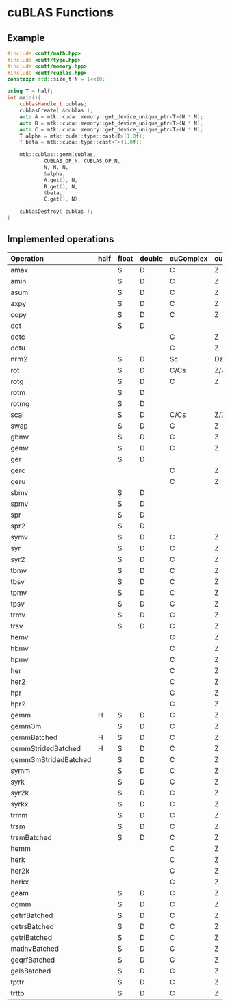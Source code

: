 # cuBLAS Functions
## Example
```cpp
#include <cutf/math.hpp>
#include <cutf/type.hpp>
#include <cutf/memory.hpp>
#include <cutf/cublas.hpp>
constexpr std::size_t N = 1<<10;

using T = half;
int main(){
	cublasHandle_t cublas;
	cublasCreate( &cublas );
	auto A = mtk::cuda::memory::get_device_unique_ptr<T>(N * N);
	auto B = mtk::cuda::memory::get_device_unique_ptr<T>(N * N);
	auto C = mtk::cuda::memory::get_device_unique_ptr<T>(N * N);
	T alpha = mtk::cuda::type::cast<T>(1.0f);
	T beta = mtk::cuda::type::cast<T>(1.0f);

	mtk::cublas::gemm(cublas,
			CUBLAS_OP_N, CUBLAS_OP_N,
			N, N, N,
			&alpha,
			A.get(), N,
			B.get(), N,
			&beta,
			C.get(), N);

	cublasDestroy( cublas );
}


```

## Implemented operations
| Operation | half | float | double | cuComplex | cuDoubleComplex |
|:----------|:-----|:------|:-------|:----------|:----------------|
|amax||S|D|C|Z|
|amin||S|D|C|Z|
|asum||S|D|C|Z|
|axpy||S|D|C|Z|
|copy||S|D|C|Z|
|dot||S|D|||
|dotc||||C|Z|
|dotu||||C|Z|
|nrm2||S|D|Sc|Dz|
|rot||S|D|C/Cs|Z/Zd|
|rotg||S|D|C|Z|
|rotm||S|D|||
|rotmg||S|D|||
|scal||S|D|C/Cs|Z/Zd|
|swap||S|D|C|Z|
|gbmv||S|D|C|Z|
|gemv||S|D|C|Z|
|ger||S|D|||
|gerc||||C|Z|
|geru||||C|Z|
|sbmv||S|D|||
|spmv||S|D|||
|spr||S|D|||
|spr2||S|D|||
|symv||S|D|C|Z|
|syr||S|D|C|Z|
|syr2||S|D|C|Z|
|tbmv||S|D|C|Z|
|tbsv||S|D|C|Z|
|tpmv||S|D|C|Z|
|tpsv||S|D|C|Z|
|trmv||S|D|C|Z|
|trsv||S|D|C|Z|
|hemv||||C|Z|
|hbmv||||C|Z|
|hpmv||||C|Z|
|her||||C|Z|
|her2||||C|Z|
|hpr||||C|Z|
|hpr2||||C|Z|
|gemm|H|S|D|C|Z|
|gemm3m||S|D|C|Z|
|gemmBatched|H|S|D|C|Z|
|gemmStridedBatched|H|S|D|C|Z|
|gemm3mStridedBatched||S|D|C|Z|
|symm||S|D|C|Z|
|syrk||S|D|C|Z|
|syr2k||S|D|C|Z|
|syrkx||S|D|C|Z|
|trmm||S|D|C|Z|
|trsm||S|D|C|Z|
|trsmBatched||S|D|C|Z|
|hemm||||C|Z|
|herk||||C|Z|
|her2k||||C|Z|
|herkx||||C|Z|
|geam||S|D|C|Z|
|dgmm||S|D|C|Z|
|getrfBatched||S|D|C|Z|
|getrsBatched||S|D|C|Z|
|getriBatched||S|D|C|Z|
|matinvBatched||S|D|C|Z|
|geqrfBatched||S|D|C|Z|
|gelsBatched||S|D|C|Z|
|tpttr||S|D|C|Z|
|trttp||S|D|C|Z|



